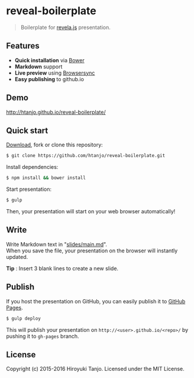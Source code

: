 # reveal-boilerplate
> Boilerplate for [revela.js](http://lab.hakim.se/reveal-js/) presentation.

## Features
- **Quick installation** via [Bower](http://bower.io/)
- **Markdown** support
- **Live preview** using [Browsersync](http://www.browsersync.io/)
- **Easy publishing** to github.io

## Demo
<http://htanjo.github.io/reveal-boilerplate/>

## Quick start
[Download](https://github.com/htanjo/reveal-boilerplate/archive/master.zip), fork or clone this repository:

```sh
$ git clone https://github.com/htanjo/reveal-boilerplate.git
```

Install dependencies:

```sh
$ npm install && bower install
```

Start presentation:

```sh
$ gulp
```

Then, your presentation will start on your web browser automatically!

## Write
Write Markdown text in "[slides/main.md](slides/main.md)".  
When you save the file, your presentation on the browser will instantly updated.

**Tip** : Insert 3 blank lines to create a new slide.

## Publish
If you host the presentation on GitHub, you can easily publish it to [GitHub Pages](https://pages.github.com/).

```sh
$ gulp deploy
```

This will publish your presentation on `http://<user>.github.io/<repo>/` by pushing it to `gh-pages` branch.

## License
Copyright (c) 2015-2016 Hiroyuki Tanjo.
Licensed under the MIT License.
